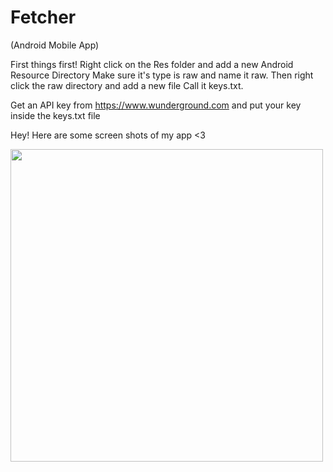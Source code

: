 # Fetcher
(Android Mobile App)

First things first! Right click on the Res folder and add a new Android Resource Directory
Make sure it's type is raw and name it raw. Then right click the raw directory and add a new file
Call it keys.txt.

Get an API key from https://www.wunderground.com and put your key inside the keys.txt file 

Hey! Here are some screen shots of my app <3 

<img height="500" src="https://user-images.githubusercontent.com/31251244/39865637-119f6480-5413-11e8-8363-dd0235c2a493.png">
